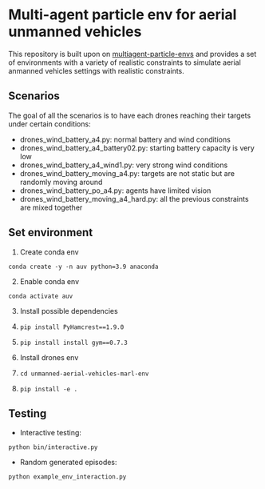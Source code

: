 
# Multi-agent particle env for aerial unmanned vehicles

  This repository is built upon on [multiagent-particle-envs](https://github.com/openai/multiagent-particle-envs) and provides a set of environments with a variety of realistic constraints to simulate aerial anmanned vehicles settings with realistic constraints.

## Scenarios

The goal of all the scenarios is to have each drones reaching their targets under certain conditions:

- drones_wind_battery_a4.py: normal battery and wind conditions
- drones_wind_battery_a4_battery02.py: starting battery capacity is very low
- drones_wind_battery_a4_wind1.py: very strong wind conditions
- drones_wind_battery_moving_a4.py: targets are not static but are randomly moving around
- drones_wind_battery_po_a4.py: agents have limited vision
- drones_wind_battery_moving_a4_hard.py: all the previous constraints are mixed together


  

## Set environment

1. Create conda env

`conda create -y -n auv python=3.9 anaconda `

2. Enable conda env

`conda activate auv`

3. Install possible dependencies

1.  `pip install PyHamcrest==1.9.0`

2.  `pip install install gym==0.7.3`

4. Install drones env

1.  `cd unmanned-aerial-vehicles-marl-env`

2.  `pip install -e .`

  

## Testing

- Interactive testing:

`python bin/interactive.py`

- Random generated episodes:

`python example_env_interaction.py`
